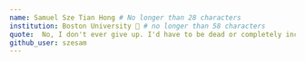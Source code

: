 ```yaml
---
name: Samuel Sze Tian Hong # No longer than 28 characters
institution: Boston University 🚩 # no longer than 58 characters
quote:  No, I don't ever give up. I'd have to be dead or completely incapacitated. - Elon Musk # no longer than 100 characters, avoid using quotes(") to guarantee the format remains the same.
github_user: szesam
---
```

